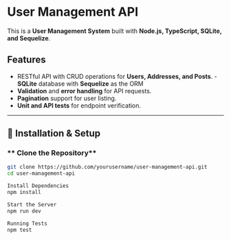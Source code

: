 # User Management API

This is a **User Management System** built with **Node.js, TypeScript, SQLite, and Sequelize**.

##  Features
- RESTful API with CRUD operations for **Users, Addresses, and Posts**.
-**SQLite** database with **Sequelize** as the ORM
- **Validation** and **error handling** for API requests.
- **Pagination** support for user listing.
- **Unit and API tests** for endpoint verification.

---

## 🚀 Installation & Setup

### ** Clone the Repository**
```bash
git clone https://github.com/yourusername/user-management-api.git
cd user-management-api

Install Dependencies
npm install

Start the Server
npm run dev

Running Tests
npm test
